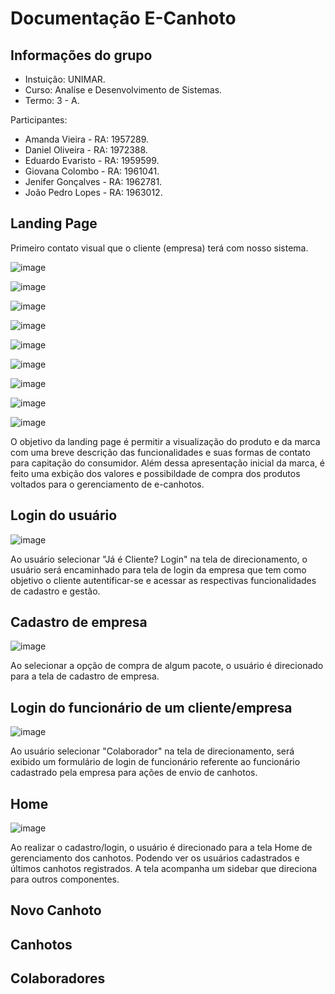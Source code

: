 # Documentação E-Canhoto

## Informações do grupo

- Instuição: UNIMAR.
- Curso: Analíse e Desenvolvimento de Sistemas.
- Termo: 3 - A.

Participantes:
- Amanda Vieira - RA: 1957289.
- Daniel Oliveira - RA: 1972388.
- Eduardo Evaristo - RA: 1959599.
- Giovana Colombo - RA: 1961041.
- Jenifer Gonçalves - RA: 1962781.
- João Pedro Lopes - RA: 1963012.

## Landing Page

Primeiro contato visual que o cliente (empresa) terá com nosso sistema.

![image](https://github.com/edueevaristo/fulltime-ecanhoto/assets/127902932/ace9f2bc-0ad7-435a-b8b6-a916b763b858)

![image](https://github.com/edueevaristo/fulltime-ecanhoto/assets/127902932/574e6c7e-6728-4d7f-b7ed-ebf76f864880)

![image](https://github.com/edueevaristo/fulltime-ecanhoto/assets/127902932/3d7057f2-65dd-4075-b79d-a6076e22ca47)

![image](https://github.com/edueevaristo/fulltime-ecanhoto/assets/127902932/73f4adc3-131a-4ecd-a1c4-385e057d58a7)

![image](https://github.com/edueevaristo/fulltime-ecanhoto/assets/127902932/a5f0a20d-5c5c-4af1-9542-fbc567442f0d)

![image](https://github.com/edueevaristo/fulltime-ecanhoto/assets/127902932/4af67874-7e40-4a1f-91d4-b222be9e205c)

![image](https://github.com/edueevaristo/fulltime-ecanhoto/assets/127902932/0c24bb09-5f5f-41a1-b6bf-bc841fdcccad)

![image](https://github.com/jotapelopes/fulltime-vue/assets/127902932/ce579d8d-cbf0-41be-97c7-7936f94dbdcc)

![image](https://github.com/jotapelopes/fulltime-vue/assets/127902932/3271e3ff-38a6-4b15-86a4-f8bf4b877f2e)

O objetivo da landing page é permitir a visualização do produto e da marca com uma breve descrição das funcionalidades e suas formas de contato para capitação do consumidor. Além dessa apresentação inicial da marca, é feito uma exbição dos valores e possibildade de compra dos produtos voltados para o gerenciamento de e-canhotos. 

## Login do usuário

![image](https://github.com/jotapelopes/fulltime-vue/assets/127902932/5313cc2e-6c87-4f06-8131-6b5e8b6100ea)

Ao usuário selecionar "Já é Cliente? Login" na tela de direcionamento, o usuário será encaminhado para tela de login da empresa que tem como objetivo o cliente autentificar-se e acessar as respectivas funcionalidades de cadastro e gestão. 

## Cadastro de empresa

![image](https://github.com/jotapelopes/fulltime-vue/assets/127902932/abfc5b9a-d4ff-46c2-9df7-998127f550a6)

Ao selecionar a opção de compra de algum pacote, o usuário é direcionado para a tela de cadastro de empresa. 

## Login do funcionário de um cliente/empresa

![image](https://github.com/edueevaristo/fulltime-ecanhoto/assets/127902932/3efa16d7-ee22-4617-bf2e-8ccfb42488e1)

Ao usuário selecionar "Colaborador" na tela de direcionamento, será exibido um formulário de login de funcionário referente ao funcionário cadastrado pela empresa para ações de envio de canhotos. 

## Home

![image](https://github.com/jotapelopes/fulltime-vue/assets/127902932/f41454e8-5742-4165-97e5-824d253901a8)

Ao realizar o cadastro/login, o usuário é direcionado para a tela Home de gerenciamento dos canhotos. Podendo ver os usuários cadastrados e últimos canhotos registrados. A tela acompanha um sidebar que direciona para outros componentes.

## Novo Canhoto



## Canhotos

## Colaboradores
